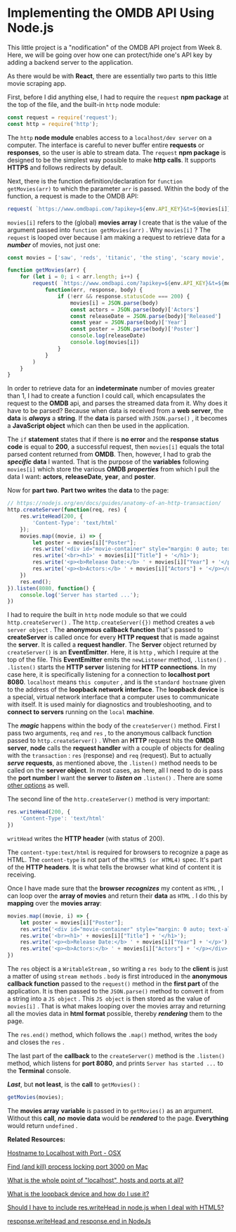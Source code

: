# Implementing the OMDB API Using Node.js

This little project is a "nodification" of the OMDB API project from Week 8. Here, we will be going over how one can protect/hide one's API key by adding a backend server to the application.

As there would be with **React**, there are essentially two parts to this little movie scraping app.

First, before I did anything else, I had to require the `request` **npm package** at the top of the file, and the built-in `http` node module:

``` js
const request = require('request');
const http = require('http');
```

The `http` **node module** enables access to a `localhost/dev server` on a computer. The interface is careful to never buffer entire **requests** or **responses**, so the user is able to stream data. The `request` **npm package** is designed to be the simplest way possible to make **http calls**. It supports **HTTPS** and follows redirects by default.

Next, there is the function definition/declaration for `function getMovies(arr)` to which the parameter `arr` is passed. Within the body of the function, a request is made to the OMDB API:

``` js
request( `https://www.omdbapi.com/?apikey=${env.API_KEY}&t=${movies[i]}` ,
```

`movies[i]` refers to the (global) **movies array** I create that is the value of the argument passed into `function getMovies(arr)` . Why `movies[i]` ? The `request` is looped over because I am making a request to retrieve data for a ***number*** of movies, not just one:

``` js
const movies = ['saw', 'reds', 'titanic', 'the sting', 'scary movie', 'sunset boulevard', 'scream', 'rear window', 'all about eve', 'suspicion'];

function getMovies(arr) {
    for (let i = 0; i < arr.length; i++) {
        request( `https://www.omdbapi.com/?apikey=${env.API_KEY}&t=${movies[i]}` ,
            function(err, response, body) {
                if (!err && response.statusCode === 200) {
                    movies[i] = JSON.parse(body)
                    const actors = JSON.parse(body)['Actors']
                    const releaseDate = JSON.parse(body)['Released']
                    const year = JSON.parse(body)['Year']
                    const poster = JSON.parse(body)['Poster']
                    console.log(releaseDate)
                    console.log(movies[i])
                }
            }
        )
    }
}
```

In order to retrieve data for an **indeterminate** number of movies greater than 1, I had to create a function I could call, which encapsulates the request to the **OMDB** api, and parses the streamed data from it. Why does it have to be parsed? Because when data is received from a **web server**, the **data** is ***always*** a **string**. If the **data** is parsed with `JSON.parse()` , it becomes a **JavaScript object** which can then be used in the application. 

The `if` **statement** states that if there is **no error** and the **response status code** is equal to **200**, a successful request, then `movies[i]` equals the total parsed content returned from **OMDB**. Then, however, I had to grab the ***specific*** **data** I wanted. That is the purpose of the **variables** following `movies[i]` which store the various **OMDB** ***properties*** from which I pull the data I want: **actors**, **releaseDate**, **year**, and **poster**.

Now for **part two**. **Part two** **writes** the **data** to the page:

``` js
// https://nodejs.org/en/docs/guides/anatomy-of-an-http-transaction/
http.createServer(function(req, res) {
    res.writeHead(200, {
        'Content-Type': 'text/html'
    });
    movies.map((movie, i) => {
        let poster = movies[i]["Poster"];
        res.write('<div id="movie-container" style="margin: 0 auto; text-align: center"><img src=' + poster + '>');
        res.write('<br><h1>' + movies[i]["Title"] + '</h1>');
        res.write('<p><b>Release Date:</b> ' + movies[i]["Year"] + '</p>');
        res.write('<p><b>Actors:</b> ' + movies[i]["Actors"] + '</p></div>');
    })
    res.end();
}).listen(8080, function() {
    console.log('Server has started ...');
})
```

I had to require the built in `http` node module so that we could `http.createServer()` . The `http.createServer({})` method creates a `web server object` . The **anonymous callback function** that's passed to **createServer** is called once for every **HTTP request** that is made against the **server**. It is called a **request handler**. The **Server** object 
returned by `createServer()` is an **EventEmitter**. Here, it is `http` , which I require at the top of the file. This **EventEmitter** emits the `newListener` method, `.listen()` . `.listen()` starts the **HTTP server** listening for **HTTP connections**. In my case here, it is specifically listening for a connection to **localhost port 8080**. `localhost` means `this computer` , and is the `standard hostname` given to the address of the **loopback network interface**. The **loopback device** is a special, virtual network interface that a computer uses to communicate with itself. It is used mainly for diagnostics and troubleshooting, and to **connect to servers** running on the `local` **machine**.

The ***magic*** happens within the body of the `createServer()` method. First I pass two arguments, `req` and `res` , to the anonymous callback function passed to `http.createServer()` . When an **HTTP** request hits the **OMDB server**, **node** calls the **request handler** with a couple of objects for dealing with the `transaction` : `res` (response) and `req` (request). But to actually ***serve*** **requests**, as mentioned above, the `.listen()` method needs to be called on the **server object**. In most cases, as here, all I need to do is pass the **port number** I want the **server** to ***listen on*** `.listen()` . There are some [other options](https://nodejs.org/api/http.html) as well.

The second line of the `http.createServer()` method is very important:

``` js
res.writeHead(200, {
    'Content-Type': 'text/html'
})
```

`writHead` writes the **HTTP header** (with status of 200).

The `content-type:text/html` is required for browsers to recognize a page as HTML. The `content-type` is not part of the `HTML5 (or HTML4)` spec. It's part of the **HTTP headers**. It is what tells the browser what kind of content it is receiving.

Once I have made sure that the **browser** ***recognizes*** my content as `HTML` , I can loop over the **array of movies** and return their **data** as `HTML` . I do this by **mapping** over the **movies array**:

``` js
movies.map((movie, i) => {
    let poster = movies[i]["Poster"];
    res.write('<div id="movie-container" style="margin: 0 auto; text-align: center"><img src=' + poster + '>');
    res.write('<br><h1>' + movies[i]["Title"] + '</h1>');
    res.write('<p><b>Release Date:</b> ' + movies[i]["Year"] + '</p>');
    res.write('<p><b>Actors:</b> ' + movies[i]["Actors"] + '</p></div>');
})
```

The `res` object is a `WritableStream` , so writing a `res body` to the **client** is just a matter of using `stream methods` . `body` is first introduced in the **anonymous callback function** passed to the `request()` method in the **first part** of the application. It is then passed to the `JSON.parse()` method to convert it from a string into a `JS object` . This `JS object` is then stored as the value of `movies[i]` . That is what makes looping over the movies array and returning all the movies data in **html format** possible, thereby ***rendering*** them to the page.

The `res.end()` method, which follows the `.map()` method, writes the `body` and closes the `res` .

The last part of the **callback** to the `createServer()` method is the `.listen()` method, which listens for **port 8080**, and prints `Server has started ...` to the **Terminal** console.

***Last***, but **not least**, is the **call** to `getMovies()` :

``` js
getMovies(movies);
```

The **movies array** **variable** is passed in to `getMovies()` as an argument. Without this **call**, ***no*** **movie data** would be ***rendered*** to the page. **Everything** would return `undefined` .

**Related Resources:**

[Hostname to Localhost with Port - OSX](https://serverfault.com/questions/574116/hostname-to-localhost-with-port-osx)

[Find (and kill) process locking port 3000 on Mac](https://stackoverflow.com/questions/3855127/find-and-kill-process-locking-port-3000-on-mac)

[What is the whole point of "localhost", hosts and ports at all?](https://stackoverflow.com/questions/1946193/whats-the-whole-point-of-localhost-hosts-and-ports-at-all)

[What is the loopback device and how do I use it?](https://askubuntu.com/questions/247625/what-is-the-loopback-device-and-how-do-i-use-it)

[Should I have to include res.writeHead in node.js when I deal with HTML5?](https://stackoverflow.com/questions/17003590/should-i-have-to-include-res-writehead-in-node-js-when-i-deal-with-html5)

[response.writeHead and response.end in NodeJs](https://stackoverflow.com/questions/14243100/response-writehead-and-response-end-in-nodejs)
